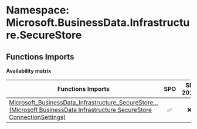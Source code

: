 # Namespace: Microsoft.BusinessData.Infrastructure.SecureStore

## Functions Imports

**Availability matrix**

Functions Imports | SPO | SP 2019 | SP 2016 | SP 2013
----------|:---:|:-------:|:-------:|:-------:
[<span title="Microsoft_BusinessData_Infrastructure_SecureStore_ConnectionSettings">Microsoft_BusinessData_Infrastructure_SecureStore...</span> (Microsoft BusinessData Infrastructure SecureStore ConnectionSettings)](./Functions/Microsoft_BusinessData_Infrastructure_SecureStore_ConnectionSettings.md) | ✅ | ❌ | ❌ | ❌